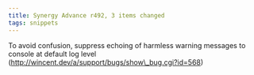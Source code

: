 ```yaml
---
title: Synergy Advance r492, 3 items changed
tags: snippets
---
```


To avoid confusion, suppress echoing of harmless warning messages to console at default log level (http://wincent.dev/a/support/bugs/show\_bug.cgi?id=568)
